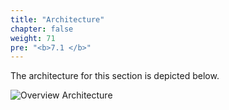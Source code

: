 ```yaml
---
title: "Architecture"
chapter: false
weight: 71
pre: "<b>7.1 </b>"
---
```


The architecture for this section is depicted below.

![Overview Architecture](/images/ecs-arch.png)

